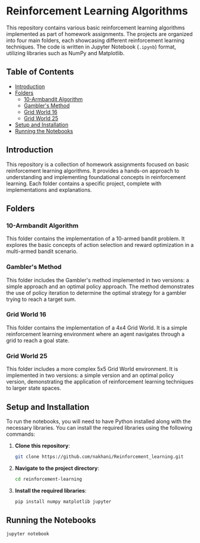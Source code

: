 # Reinforcement Learning Algorithms

This repository contains various basic reinforcement learning algorithms implemented as part of homework assignments. The projects are organized into four main folders, each showcasing different reinforcement learning techniques. The code is written in Jupyter Notebook (`.ipynb`) format, utilizing libraries such as NumPy and Matplotlib.

## Table of Contents

- [Introduction](#introduction)
- [Folders](#folders)
  - [10-Armbandit Algorithm](#10-armbandit-algorithm)
  - [Gambler's Method](#gamblers-method)
  - [Grid World 16](#grid-world-16)
  - [Grid World 25](#grid-world-25)
- [Setup and Installation](#setup-and-installation)
- [Running the Notebooks](#running-the-notebooks)


## Introduction

This repository is a collection of homework assignments focused on basic reinforcement learning algorithms. It provides a hands-on approach to understanding and implementing foundational concepts in reinforcement learning. Each folder contains a specific project, complete with implementations and explanations.

## Folders

### 10-Armbandit Algorithm

This folder contains the implementation of a 10-armed bandit problem. It explores the basic concepts of action selection and reward optimization in a multi-armed bandit scenario.

### Gambler's Method

This folder includes the Gambler's method implemented in two versions: a simple approach and an optimal policy approach. The method demonstrates the use of policy iteration to determine the optimal strategy for a gambler trying to reach a target sum.

### Grid World 16

This folder contains the implementation of a 4x4 Grid World. It is a simple reinforcement learning environment where an agent navigates through a grid to reach a goal state.

### Grid World 25

This folder includes a more complex 5x5 Grid World environment. It is implemented in two versions: a simple version and an optimal policy version, demonstrating the application of reinforcement learning techniques to larger state spaces.

## Setup and Installation

To run the notebooks, you will need to have Python installed along with the necessary libraries. You can install the required libraries using the following commands:

1. **Clone this repository**:
   ```bash
   git clone https://github.com/nakhani/Reinforcement_learning.git
   
2. **Navigate to the project directory**:
   ```bash
   cd reinforcement-learning

3. **Install the required libraries**:
   ```bash
   pip install numpy matplotlib jupyter

## Running the Notebooks
   ```bash
   jupyter notebook

 
